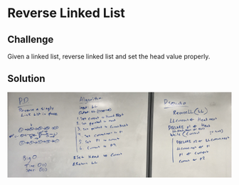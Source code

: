 # Reverse Linked List

## Challenge
Given a linked list, reverse linked list and set the head value properly.

## Solution
![](/assets/reverse-ll.jpg)
